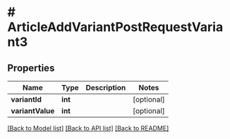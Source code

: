 # # ArticleAddVariantPostRequestVariant3

## Properties

Name | Type | Description | Notes
------------ | ------------- | ------------- | -------------
**variantId** | **int** |  | [optional]
**variantValue** | **int** |  | [optional]

[[Back to Model list]](../../README.md#models) [[Back to API list]](../../README.md#endpoints) [[Back to README]](../../README.md)
